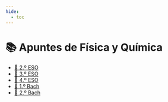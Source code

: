```yaml
---
hide:
  - toc
---
```


# 📚 Apuntes de Física y Química

<div class="grid cards" markdown>

- [📗 2.º ESO](2eso)
- [📘 3.º ESO](3eso)
- [📙 4.º ESO](4eso)
- [📕 1.º Bach](1bach)
- [📓 2.º Bach](2bach)

</div>